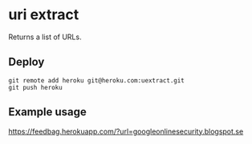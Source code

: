 # uri extract

Returns a list of URLs.

## Deploy

    git remote add heroku git@heroku.com:uextract.git
    git push heroku

## Example usage

https://feedbag.herokuapp.com/?url=googleonlinesecurity.blogspot.se
